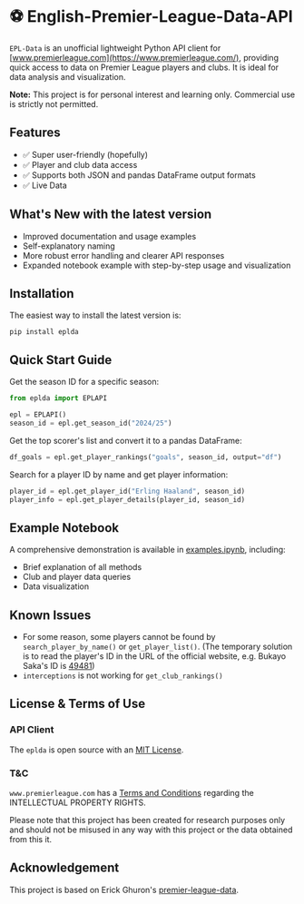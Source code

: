 # ⚽ English-Premier-League-Data-API

`EPL-Data` is an unofficial lightweight Python API client for [www.premierleague.com](https://www.premierleague.com/), providing quick access to data on Premier League players and clubs. It is ideal for data analysis and visualization.

**Note:** This project is for personal interest and learning only. Commercial use is strictly not permitted.


## Features
- ✅ Super user-friendly (hopefully)
- ✅ Player and club data access
- ✅ Supports both JSON and pandas DataFrame output formats
- ✅ Live Data

## What's New with the latest version
- Improved documentation and usage examples
- Self-explanatory naming
- More robust error handling and clearer API responses
- Expanded notebook example with step-by-step usage and visualization


## Installation
The easiest way to install the latest version is:
```
pip install eplda
```

## Quick Start Guide
Get the season ID for a specific season:
```python
from eplda import EPLAPI

epl = EPLAPI()
season_id = epl.get_season_id("2024/25")
```

Get the top scorer's list and convert it to a pandas DataFrame:
```python
df_goals = epl.get_player_rankings("goals", season_id, output="df")
```

Search for a player ID by name and get player information:
```python
player_id = epl.get_player_id("Erling Haaland", season_id)
player_info = epl.get_player_details(player_id, season_id)
```

## Example Notebook
A comprehensive demonstration is available in [examples.ipynb](examples.ipynb), including:

- Brief explanation of all methods
- Club and player data queries
- Data visualization

## Known Issues
- For some reason, some players cannot be found by ``search_player_by_name()`` or ``get_player_list()``.
(The temporary solution is to read the player's ID in the URL of the official website, e.g. Bukayo Saka's ID is [49481](https://www.premierleague.com/players/49481/Bukayo-Saka/overview))
- ``interceptions`` is not working for ``get_club_rankings()``

## License & Terms of Use

### API Client

The `eplda` is open source with an [MIT License](LICENSE).

### T&C

``www.premierleague.com`` has a [Terms and Conditions](https://www.premierleague.com/terms-and-conditions) regarding the INTELLECTUAL PROPERTY RIGHTS. 

Please note that this project has been created for research purposes only and should not be misused in any way with this project or the data obtained from this it.

## Acknowledgement 
This project is based on Erick Ghuron's [premier-league-data](https://github.com/ghurone/premier-league-data).